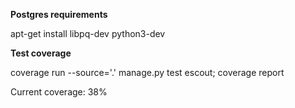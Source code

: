 

**Postgres requirements**

apt-get install libpq-dev python3-dev

**Test coverage**

coverage run --source='.' manage.py test escout;
coverage report

Current coverage: 38%